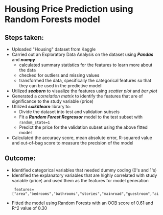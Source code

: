 # Housing Price Prediction using Random Forests model

## Steps taken:
  * Uploaded "Housing" dataset from Kaggle
  * Carried out an Exploratory Data Analysis on the dataset using **_Pandas_** and **_numpy_**
    - calculated summary statistics for the features to learn more about the data
    - checked for outliers and missing values
    - transformed the data, specifically the categorical features so that they can be used in the predictive model
  * Utilized **_seaborn_** to visualize the features using _scatter plot_ and _bar plot_
  * Generated a _correlation matrix_ to identify the features that are of significance to the study variable (price)
  * Utilized **_scikitlearn_** library to:
    - Divide the dataset into test and validation subsets
    - Fit a **_Random Forest Regressor_** model to the test subset with ```random_state=1```
    - Predict the price for the validation subset using the above fitted model
  * Calculated the accuracy score, mean absolute error, R-squared value and out-of-bag score to measure the precision of the model
## Outcome:
  * Identified categorical variables that needed dummy coding (0's and 1's)
  * Identified the explanatory variables that are highly correlated with study variable (price) and used them as the features for model generation
    ```
     features=["area","bedrooms","bathrooms","stories","mainroad","guestroom","airconditioning","parking","prefarea","furnishingstatus"]
    ```
  *  Fitted the model using Random Forests with an OOB score of 0.61 and R^2 value of 0.30
